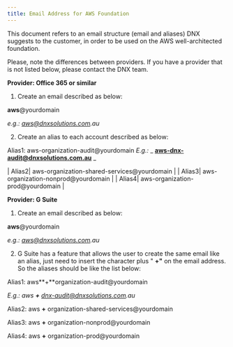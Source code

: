 ```yaml
---
title: Email Address for AWS Foundation
---
```


This document refers to an email structure (email and aliases) DNX suggests to the customer, in order to be used on the AWS well-architected foundation.

Please, note the differences between providers. If you have a provider that is not listed below, please contact the DNX team.

**Provider: Office 365 or similar**

1. Create an email described as below:

**aws**@yourdomain

_e.g.: aws@dnxsolutions.com.au_

2. Create an alias to each account described as below:

Alias1: aws-organization-audit@yourdomain
_E.g.:_ _ **aws-dnx-audit@dnxsolutions.com.au** _

| Alias2| aws-organization-shared-services@yourdomain  |
| Alias3| aws-organization-nonprod@yourdomain  |
| Alias4| aws-organization-prod@yourdomain |

**Provider: G Suite**

1. Create an email described as below:

**aws**@yourdomain

_e.g.: aws@dnxsolutions.com.au_

2. G Suite has a feature that allows the user to create the same email like an alias, just need to insert the character plus &quot; **+&quot;** on the email address. So the aliases should be like the list below:

Alias1: aws**+**organization-audit@yourdomain

_E.g.: aws __**+**__ dnx-audit@dnxsolutions.com.au_

Alias2: aws **+** organization-shared-services@yourdomain

Alias3: aws **+** organization-nonprod@yourdomain

Alias4: aws **+** organization-prod@yourdomain

